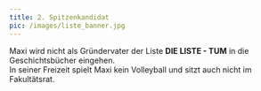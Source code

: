 ```yaml
---
title: 2. Spitzenkandidat
pic: /images/liste_banner.jpg
---
```


Maxi wird nicht als Gründervater der Liste **DIE LISTE - TUM** in die Geschichtsbücher eingehen.  
In seiner Freizeit spielt Maxi kein Volleyball und sitzt auch nicht im Fakultätsrat.
